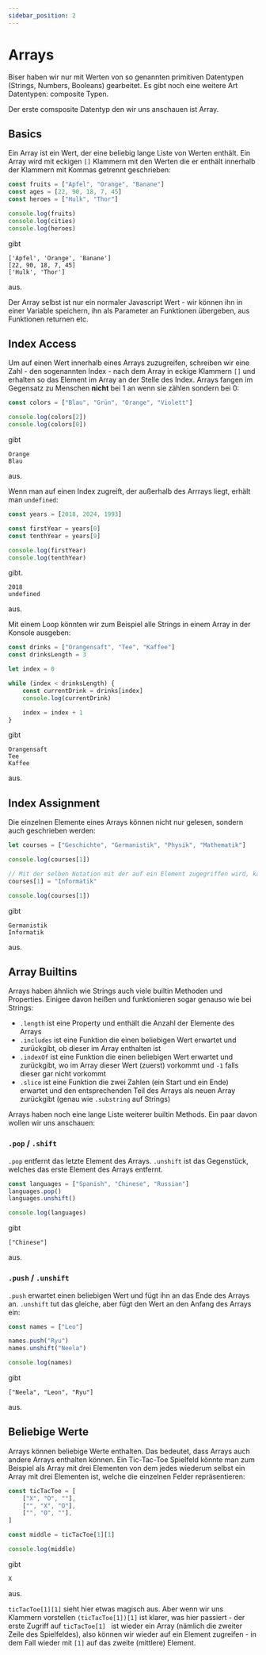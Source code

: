 ```yaml
---
sidebar_position: 2
---
```


# Arrays

Biser haben wir nur mit Werten von so genannten primitiven Datentypen (Strings, Numbers, Booleans) gearbeitet. Es gibt noch eine weitere Art Datentypen: composite Typen.

Der erste comsposite Datentyp den wir uns anschauen ist Array.

## Basics

Ein Array ist ein Wert, der eine beliebig lange Liste von Werten enthält. Ein Array wird mit eckigen `[]` Klammern mit den Werten die er enthält innerhalb der Klammern mit Kommas getrennt geschrieben:

```js
const fruits = ["Apfel", "Orange", "Banane"]
const ages = [22, 90, 18, 7, 45]
const heroes = ["Hulk", "Thor"]

console.log(fruits)
console.log(cities)
console.log(heroes)
```

gibt

```
['Apfel', 'Orange', 'Banane']
[22, 90, 18, 7, 45]
['Hulk', 'Thor']
```

aus.

Der Array selbst ist nur ein normaler Javascript Wert - wir können ihn in einer Variable speichern, ihn als Parameter an Funktionen übergeben, aus Funktionen returnen etc.

## Index Access

Um auf einen Wert innerhalb eines Arrays zuzugreifen, schreiben wir eine Zahl - den sogenannten Index - nach dem Array in eckige Klammern `[]` und erhalten so das Element im Array an der Stelle des Index. Arrays fangen im Gegensatz zu Menschen **nicht** bei 1 an wenn sie zählen sondern bei 0:

```js
const colors = ["Blau", "Grün", "Orange", "Violett"]

console.log(colors[2])
console.log(colors[0])
```

gibt

```
Orange
Blau
```

aus.

Wenn man auf einen Index zugreift, der außerhalb des Arrrays liegt, erhält man `undefined`:

```js
const years = [2018, 2024, 1993]

const firstYear = years[0]
const tenthYear = years[9]

console.log(firstYear)
console.log(tenthYear)
```

gibt.

```
2018
undefined
```

aus.

Mit einem Loop könnten wir zum Beispiel alle Strings in einem Array in der Konsole ausgeben:

```js
const drinks = ["Orangensaft", "Tee", "Kaffee"]
const drinksLength = 3

let index = 0

while (index < drinksLength) {
    const currentDrink = drinks[index]
    console.log(currentDrink)

    index = index + 1
}
```

gibt

```
Orangensaft
Tee
Kaffee
```

aus.

## Index Assignment

Die einzelnen Elemente eines Arrays können nicht nur gelesen, sondern auch geschrieben werden:

```js
let courses = ["Geschichte", "Germanistik", "Physik", "Mathematik"]

console.log(courses[1])

// Mit der selben Notation mit der auf ein Element zugegriffen wird, kann es mit = auch beschrieben werden
courses[1] = "Informatik"

console.log(courses[1])
```

gibt

```
Germanistik
Informatik
```

aus.

## Array Builtins

Arrays haben ähnlich wie Strings auch viele builtin Methoden und Properties. Einigee davon heißen und funktionieren sogar genauso wie bei Strings:

-   `.length` ist eine Property und enthält die Anzahl der Elemente des Arrays
-   `.includes` ist eine Funktion die einen beliebigen Wert erwartet und zurückgibt, ob dieser im Array enthalten ist
-   `.indexOf` ist eine Funktion die einen beliebigen Wert erwartet und zurückgibt, wo im Array dieser Wert (zuerst) vorkommt und `-1` falls dieser gar nicht vorkommt
-   `.slice` ist eine Funktion die zwei Zahlen (ein Start und ein Ende) erwartet und den entsprechenden Teil des Arrays als neuen Array zurückgibt (genau wie `.substring` auf Strings)

Arrays haben noch eine lange Liste weiterer builtin Methods. Ein paar davon wollen wir uns anschauen:

### `.pop` / `.shift`

`.pop` entfernt das letzte Element des Arrays. `.unshift` ist das Gegenstück, welches das erste Element des Arrays entfernt.

```js
const languages = ["Spanish", "Chinese", "Russian"]
languages.pop()
languages.unshift()

console.log(languages)
```

gibt

```
["Chinese"]
```

aus.

### `.push` / `.unshift`

`.push` erwartet einen beliebigen Wert und fügt ihn an das Ende des Arrays an. `.unshift` tut das gleiche, aber fügt den Wert an den Anfang des Arrays ein:

```js
const names = ["Leo"]

names.push("Ryu")
names.unshift("Neela")

console.log(names)
```

gibt

```
["Neela", "Leon", "Ryu"]
```

aus.

## Beliebige Werte

Arrays können beliebige Werte enthalten. Das bedeutet, dass Arrays auch andere Arrays enthalten können. Ein Tic-Tac-Toe Spielfeld könnte man zum Beispiel als Array mit drei Elementen von dem jedes wiederum selbst ein Array mit drei Elementen ist, welche die einzelnen Felder repräsentieren:

```js
const ticTacToe = [
    ["X", "O", ""],
    ["", "X", "O"],
    ["", "O", ""],
]

const middle = ticTacToe[1][1]

console.log(middle)
```

gibt

```
X
```

aus.

`ticTacToe[1][1]` sieht hier etwas magisch aus. Aber wenn wir uns Klammern vorstellen `(ticTacToe[1])[1]` ist klarer, was hier passiert - der erste Zugriff auf `ticTacToe[1] ` ist wieder ein Array (nämlich die zweiter Zeile des Spielfeldes), also können wir wieder auf ein Element zugreifen - in dem Fall wieder mit `[1]` auf das zweite (mittlere) Element.
